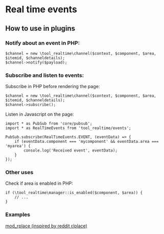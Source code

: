 # Real time events #

## How to use in plugins ##

### Notify about an event in PHP: ###

```
$channel = new \tool_realtime\channel($context, $component, $area, $itemid, $channeldetails);
$channel->notify($payload);
```

### Subscribe and listen to events: ###

Subscribe in PHP before rendering the page:
```
$channel = new \tool_realtime\channel($context, $component, $area, $itemid, $channeldetails);
$channel->subscribe();
```
Listen in Javascript on the page:
```
import * as PubSub from 'core/pubsub';
import * as RealTimeEvents from 'tool_realtime/events';

PubSub.subscribe(RealTimeEvents.EVENT, (eventData) => {
    if (eventData.component === 'mycomponent' && eventData.area === 'myarea') {
        console.log('Received event', eventData);
    }
});
```

### Other uses ###

Check if area is enabled in PHP:
```
if (\tool_realtime\manager::is_enabled($component, $area)) {
    // ...
}
```

### Examples ###

[mod_rplace (inspired by reddit r/place)](https://github.com/marinaglancy/moodle-mod_rplace)
